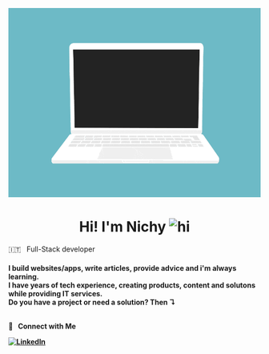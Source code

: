 <p align="center">
  <img src="https://github.com/NichyX/NichyX/blob/main/code.gif">
</p>

<h1 align="center"> Hi! I'm Nichy <img src="https://user-images.githubusercontent.com/1303154/88677602-1635ba80-d120-11ea-84d8-d263ba5fc3c0.gif" width="28px" alt="hi"></h1>

:it: &nbsp; Full-Stack developer

<h4>I build websites/apps, write articles, provide advice and i'm always learning.<br>I have years of tech experience, creating products, content and solutons while providing IT services.<br>Do you have a project or need a solution? Then ↴<br>
<br>

🤝 &nbsp; Connect with Me


<a href="https://www.linkedin.com/in/nichy-didonna/" target="_blank">
<img src="https://img.shields.io/badge/linkedin-%230077B5.svg?style=for-the-badge&logo=linkedin&logoColor=white&color=071A2C" alt="LinkedIn"/>
</a>
